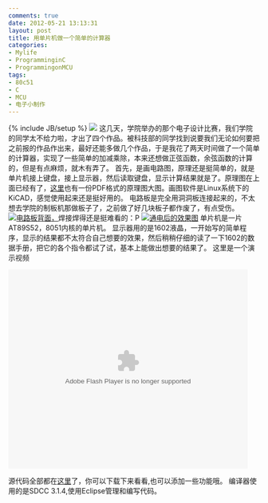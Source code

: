 ```yaml
---
comments: true
date: 2012-05-21 13:13:31
layout: post
title: 用单片机做一个简单的计算器
categories:
- Mylife
- ProgramminginC
- ProgrammingonMCU
tags:
- 80c51
- C
- MCU
- 电子小制作
---
```


{% include JB/setup %}
[![](http://andylinux-wordpress.stor.sinaapp.com/uploads/2012/05/calc.jpg-300x205.png)](http://andylinux-wordpress.stor.sinaapp.com/uploads/2012/05/calc.jpg.png)
这几天，学院举办的那个电子设计比赛，我们学院的同学太不给力啦，才出了四个作品。被科技部的同学找到说要我们无论如何要把之前报的作品作出来，最好还能多做几个作品，于是我花了两天时间做了一个简单的计算器，实现了一些简单的加减乘除，本来还想做正弦函数，余弦函数的计算的，但是有点麻烦，就木有弄了。
首先，是画电路图，原理还是挺简单的，就是单片机接上键盘，接上显示器，然后读取键盘，显示计算结果就是了。原理图在上面已经有了，[这里](http://andylinux.sinaapp.com/html/ylt.pdf)也有一份PDF格式的原理图大图。画图软件是Linux系统下的KiCAD，感觉使用起来还是挺好用的。
电路板是完全用洞洞板连接起来的，不太想去学院的制板机那做板子了，之前做了好几块板子都作废了，有点受伤。
[![电路板背面，](http://andylinux-wordpress.stor.sinaapp.com/uploads/2012/05/图像0133-300x225.jpg)](http://andylinux-wordpress.stor.sinaapp.com/uploads/2012/05/图像0133.jpg)焊接焊得还是挺难看的：P
[![通电后的效果图](http://andylinux-wordpress.stor.sinaapp.com/uploads/2012/05/图像01352-300x225.jpg)](http://andylinux-wordpress.stor.sinaapp.com/uploads/2012/05/图像01352.jpg)
单片机是一片AT89S52，8051内核的单片机。
显示器用的是1602液晶，一开始写的简单程序，显示的结果都不太符合自己想要的效果，然后稍稍仔细的读了一下1602的数据手册，把它的各个指令都试了试，基本上能做出想要的结果了。
这里是一个演示视频

<embed src="http://player.youku.com/player.php/sid/XNDAwMTM1MzY4/v.swf" allowFullScreen="true" quality="high" width="480" height="400" align="middle" allowScriptAccess="always" type="application/x-shockwave-flash"></embed>


源代码全部都在[这里](https://github.com/andyhuzhill/passlocker)了，你可以下载下来看看,也可以添加一些功能哦。
编译器使用的是SDCC 3.1.4,使用Eclipse管理和编写代码。

